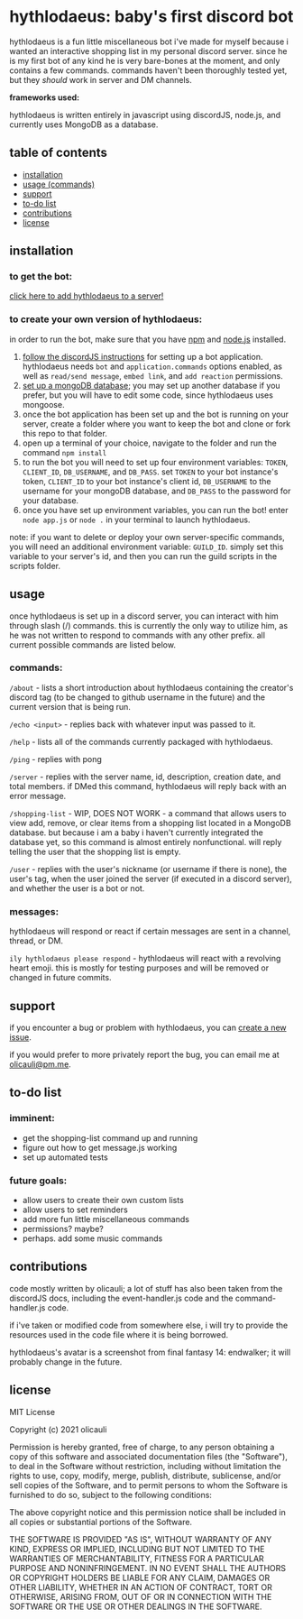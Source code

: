 # hythlodaeus: baby's first discord bot

hythlodaeus is a fun little miscellaneous bot i've made for myself because i wanted an
interactive shopping list in my personal discord server. since he is my first
bot of any kind he is very bare-bones at the moment, and only contains a few 
commands. commands haven't been thoroughly tested yet, but they *should* work
in server and DM channels.

**frameworks used:**

hythlodaeus is written entirely in javascript using discordJS, node.js, and currently uses MongoDB 
as a database.

## table of contents
- [installation](#installation)
- [usage (commands)](#usage)
- [support](#support)
- [to-do list](#to-do-)
- [contributions](#contributions)
- [license](#license)

## installation

### to get the bot:
[click here to add hythlodaeus to a server!](https://discord.com/api/oauth2/authorize?client_id=930384652714246175&permissions=517544070208&scope=bot%20applications.commands)

### to create your own version of hythlodaeus:

in order to run the bot, make sure that you have [npm](https://www.npmjs.com/) and [node.js](https://nodejs.org/en/) installed.

1. [follow the discordJS instructions](https://discordjs.guide/preparations/setting-up-a-bot-application.html#creating-your-bot)
   for setting up a bot application. hythlodaeus needs `bot` and `application.commands` options enabled, as well as `read/send message`,
   `embed link`, and `add reaction` permissions.
2. [set up a mongoDB database](https://docs.atlas.mongodb.com/getting-started/); you may set up another database if you prefer, but you will have to
   edit some code, since hythlodaeus uses mongoose.
3. once the bot application has been set up and the bot is running on your server, create a folder 
   where you want to keep the bot and clone or fork this repo to that folder.
4. open up a terminal of your choice, navigate to the folder and run the command `npm install`
5. to run the bot you will need to set up four environment variables: `TOKEN`, `CLIENT_ID`, `DB_USERNAME`, and `DB_PASS`.
   set `TOKEN` to your bot instance's token, `CLIENT_ID` to your bot instance's client id,
   `DB_USERNAME` to the username for your mongoDB database, and `DB_PASS` to the password for your database.
6. once you have set up environment variables, you can run the bot! enter `node app.js` or `node .` in your terminal 
   to launch hythlodaeus.

note: if you want to delete or deploy your own server-specific commands, you will need an additional environment variable:
`GUILD_ID`. simply set this variable to your server's id, and then you can run the guild scripts in the scripts folder.

## usage

once hythlodaeus is set up in a discord server, you can interact with 
him through slash (/) commands. this is currently the only way to utilize him,
as he was not written to respond to commands with any other prefix.
all current possible commands are listed below.

### commands: 
`/about` - lists a short introduction about hythlodaeus containing the creator's
         discord tag (to be changed to github username in the future) and the 
         current version that is being run.

`/echo <input>` - replies back with whatever input was passed to it.

`/help` - lists all of the commands currently packaged with hythlodaeus.

`/ping` - replies with pong

`/server` - replies with the server name, id, description, creation date, and total members.
          if DMed this command, hythlodaeus will reply back with an error message.
          
`/shopping-list` - WIP, DOES NOT WORK - a command that allows users to view add, remove, or clear items from
                       a shopping list located in a MongoDB database. but because i am a baby
                       i haven't currently integrated the database yet, so this command
                       is almost entirely nonfunctional. will reply telling the user that the 
                       shopping list is empty.

`/user` - replies with the user's nickname (or username if there is none), the user's tag,
        when the user joined the server (if executed in a discord server), and whether
        the user is a bot or not.

### messages:

hythlodaeus will respond or react if certain messages are sent in a channel, thread, or DM. 

`ily hythlodaeus please respond` - hythlodaeus will react with a revolving heart emoji. this is mostly for 
testing purposes and will be removed or changed in future commits.

## support

if you encounter a bug or problem with hythlodaeus, you can [create a new issue](https://github.com/olicauli/oli-bot/issues).

if you would prefer to more privately report the bug, you can email me at <olicauli@pm.me>.

## to-do list

### imminent:
- get the shopping-list command up and running
- figure out how to get message.js working
- set up automated tests

### future goals:

- allow users to create their own custom lists
- allow users to set reminders
- add more fun little miscellaneous commands
- permissions? maybe?
- perhaps. add some music commands

## contributions

code mostly written by olicauli; a lot of stuff has also been taken from the discordJS docs,
including the event-handler.js code and the command-handler.js code.

if i've taken or modified code from somewhere else, i will try to provide the resources used
in the code file where it is being borrowed.

hythlodaeus's avatar is a screenshot from final fantasy 14: endwalker; it will probably change 
in the future.

## license

MIT License

Copyright (c) 2021 olicauli

Permission is hereby granted, free of charge, to any person obtaining a copy
of this software and associated documentation files (the "Software"), to deal
in the Software without restriction, including without limitation the rights
to use, copy, modify, merge, publish, distribute, sublicense, and/or sell
copies of the Software, and to permit persons to whom the Software is
furnished to do so, subject to the following conditions:

The above copyright notice and this permission notice shall be included in all
copies or substantial portions of the Software.

THE SOFTWARE IS PROVIDED "AS IS", WITHOUT WARRANTY OF ANY KIND, EXPRESS OR
IMPLIED, INCLUDING BUT NOT LIMITED TO THE WARRANTIES OF MERCHANTABILITY,
FITNESS FOR A PARTICULAR PURPOSE AND NONINFRINGEMENT. IN NO EVENT SHALL THE
AUTHORS OR COPYRIGHT HOLDERS BE LIABLE FOR ANY CLAIM, DAMAGES OR OTHER
LIABILITY, WHETHER IN AN ACTION OF CONTRACT, TORT OR OTHERWISE, ARISING FROM,
OUT OF OR IN CONNECTION WITH THE SOFTWARE OR THE USE OR OTHER DEALINGS IN THE
SOFTWARE.